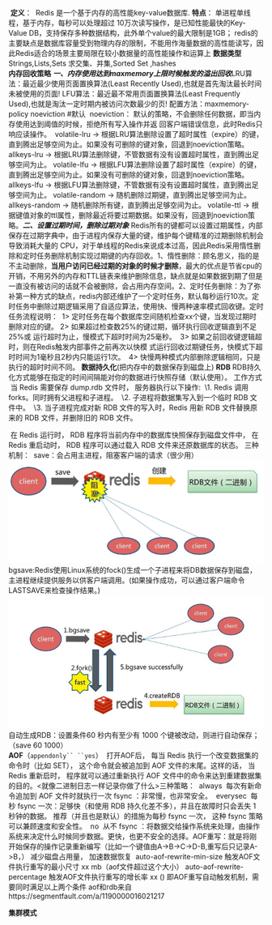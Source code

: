 ​         **定义**：
​    Redis 是一个基于内存的高性能key-value数据库.
**特点**：
​    单进程单线程，基于内存，每秒可以处理超过 10万次读写操作，是已知性能最快的Key-Value DB，支持保存多种数据结构，此外单个value的最大限制是1GB；
​    redis的主要缺点是数据库容量受到物理内存的限制，不能用作海量数据的高性能读写，因此Redis适合的场景主要局限在较小数据量的高性能操作和运算上
**数据类型**
​    Strings,Lists,Sets 求交集、并集,Sorted Set ,hashes    
**内存回收策略**
​    ***一、内存使用达到maxmemory上限时候触发的溢出回收***
​    LRU算法：最近最少使用页面置换算法(Least Recently Used),也就是首先淘汰最长时间未被使用的页面!
​    LFU算法：最近最不常用页面置换算法(Least Frequently Used),也就是淘汰一定时期内被访问次数最少的页!
​    配置方法：maxmemory-policy noeviction   #默认
​        noeviction： 默认的策略，不会删除任何数据，即当内存使用达到阈值的时候，拒绝所有写入操作并返 回客户端错误信息，此时Redis只响应读操作。
​        volatile-lru -> 根据LRU算法删除设置了超时属性（expire）的键，直到腾出足够空间为止。如果没有可删除的键对象，回退到noeviction策略。
​        allkeys-lru -> 根据LRU算法删除键，不管数据有没有设置超时属性，直到腾出足够空间为止。
​        volatile-lfu -> 根据LFU算法删除设置了超时属性（expire）的键，直到腾出足够空间为止。如果没有可删除的键对象，回退到noeviction策略。
​        allkeys-lfu -> 根据LFU算法删除键，不管数据有没有设置超时属性，直到腾出足够空间为止。
​        volatile-random -> 随机删除过期键，直到腾出足够空间为止。
​        allkeys-random -> 随机删除所有键，直到腾出足够空间为止。
​        volatile-ttl -> 根据键值对象的ttl属性，删除最近将要过期数据。如果没有，回退到noeviction策略。
​    ***二、设置过期时间，删除过期对象***
​    Redis所有的键都可以设置过期属性，内部保存在过期字典中，由于进程内保存大量的键，维护每个键精准的过期删除机制会导致消耗大量的 CPU，对于单线程的Redis来说成本过高，因此Redis采用惰性删除和定时任务删除机制实现过期键的内存回收。
​    1、惰性删除：顾名思义，指的是不主动删除，**当用户访问已经过期的对象的时候才删除**，最大的优点是节省cpu的开销，不用另外的内存和TTL链表来维护删除信息，缺点就是如果数据到期了但是一直没有被访问的话就不会被删除，会占用内存空间。
​      2、定时任务删除：为了弥补第一种方式的缺点，redis内部还维护了一个定时任务，默认每秒运行10次。定时任务中删除过期逻辑采用了自适应算法，使用快、慢两种速率模式回收键。
​      定时任务流程说明：
​         1> 定时任务在每个数据库空间随机检查xx个键，当发现过期时删除对应的键。
​         2> 如果超过检查数25%的键过期，循环执行回收逻辑直到不足25%或 运行超时为止，慢模式下超时时间为25毫秒。
​         3> 如果之前回收键逻辑超时，则在Redis触发内部事件之前再次以快模 式运行回收过期键任务，快模式下超时时间为1毫秒且2秒内只能运行1次。
​         4> 快慢两种模式内部删除逻辑相同，只是执行的超时时间不同。
**数据持久化**(把内存中的数据保存到磁盘上) 
​    **RDB**
​        RDB持久化方式能够在指定的时间间隔能对你的数据进行快照存储（默认使用）。
​        工作方式
​            当 Redis 需要保存 dump.rdb 文件时， 服务器执行以下操作:
​            \1. Redis 调用forks。同时拥有父进程和子进程。
​            \2. 子进程将数据集写入到一个临时 RDB 文件中。
​            \3. 当子进程完成对新 RDB 文件的写入时，Redis 用新 RDB 文件替换原来的 RDB 文件，并删除旧的 RDB 文件。

​        在 Redis 运行时， RDB 程序将当前内存中的数据库快照保存到磁盘文件中， 在 Redis 重启动时， RDB 程序可以通过载入 RDB 文件来还原数据库的状态。
​        三种机制：
​        save：会占用主进程，阻塞客户端的请求（很少用）
​        ![file://c:\users\baoyon~1\appdata\local\temp\tmpdkdu_6\1.png](理论基础.assets/1.png)
​        bgsave:Redis使用Linux系统的fock()生成一个子进程来将DB数据保存到磁盘，主进程继续提供服务以供客户端调用。(如果操作成功，可以通过客户端命令LASTSAVE来检查操作结果。)
​        ![file://c:\users\baoyon~1\appdata\local\temp\tmpdkdu_6\2.png](理论基础.assets/2.png)
​        
​        自动生成RDB：设置条件60 秒内有至少有 1000 个键被改动，则进行自动保存；（save 60 1000）    
​    **AOF**（`appendonly`` ``yes`）
​        打开AOF后， 每当 Redis 执行一个改变数据集的命令时（比如 SET）， 这个命令就会被追加到 AOF 文件的末尾。这样的话， 当 Redis 重新启时， 程序就可以通过重新执行 AOF 文件中的命令来达到重建数据集的目的。<就像二进制日志一样记录你做了什么>
​        三种策略：
​            always
​            每次有新命令追加到 AOF 文件时就执行一次 fsync ：非常慢，也非常安全。
​            everysec
​            每秒 fsync 一次：足够快（和使用 RDB 持久化差不多），并且在故障时只会丢失 1 秒钟的数据。
​            推荐（并且也是默认）的措施为每秒 fsync 一次， 这种 fsync 策略可以兼顾速度和安全性。
​            no
​            从不 fsync ：将数据交给操作系统来处理，由操作系统来决定什么时候同步数据。更快，也更不安全的选择。
​       AOF重写：就是将刚开始保存的操作记录重新编写（比如一个键值由A->B->C->D-B,重写后只记录A->B，） 减少磁盘占用量， 加速数据恢复
​        auto-aof-rewrite-min-size	触发AOF文件执行重写的最小尺寸 xx mb（aof文件超过这个大小）
​        auto-aof-rewrite-percentage	触发AOF文件执行重写的增长率 xx ()
​        即AOF重写自动触发机制，需要同时满足以上两个条件
aof和rdb来自https://segmentfault.com/a/1190000016021217

**集群模式**
